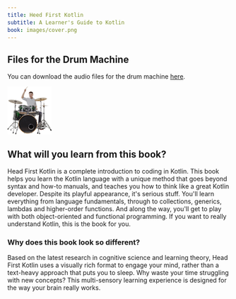 ```yaml
---
title: Heed First Kotlin
subtitle: A Learner's Guide to Kotlin
book: images/cover.png
---
```


## Files for the Drum Machine

You can download the audio files for the drum machine [here](audio.zip).

![Drummer](images/drummer.png) 

## What will you learn from this book?

Head First Kotlin is a complete introduction to coding in Kotlin. This book helps you learn the Kotlin language with a unique method that goes beyond syntax and how-to manuals, and teaches you how to think like a great Kotlin developer. Despite its playful appearance, it's serious stuff. You'll learn everything from language fundamentals, through to collections, generics, lambdas and higher-order functions. And along the way, you'll get to play with both object-oriented and functional programming. If you want to really understand Kotlin, this is the book for you.

### Why does this book look so different?

Based on the latest research in cognitive science and learning theory, Head First Kotlin uses a visually rich format to engage your mind, rather than a text-heavy approach that puts you to sleep. Why waste your time struggling with new concepts? This multi-sensory learning experience is designed for the way your brain really works.
